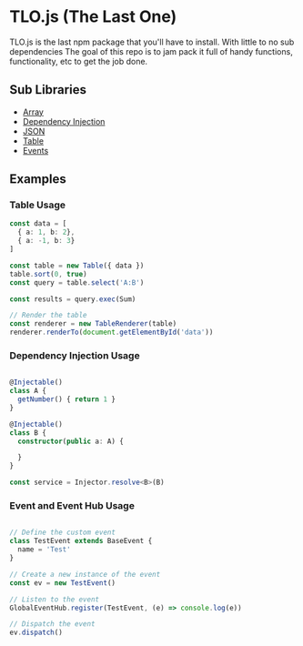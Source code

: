# TLO.js (The Last One)
TLO.js is the last npm package that you'll have to install. With little to no sub dependencies The goal of this repo is to jam pack it full of 
handy functions, functionality, etc to get the job done.

## Sub Libraries
* [Array]('./src/array/README.md')
* [Dependency Injection]('./src/dependency-injection/README.md')
* [JSON]('./src/json/README.md')
* [Table]('./src/table/README.md')
* [Events]('./src/events/README.md')


## Examples
### Table Usage
```typescript
const data = [
  { a: 1, b: 2},
  { a: -1, b: 3}
]

const table = new Table({ data })
table.sort(0, true)
const query = table.select('A:B')

const results = query.exec(Sum)

// Render the table
const renderer = new TableRenderer(table)
renderer.renderTo(document.getElementById('data'))
```

### Dependency Injection Usage
```typescript

@Injectable()
class A {
  getNumber() { return 1 }
}

@Injectable()
class B {
  constructor(public a: A) {

  }
}

const service = Injector.resolve<B>(B)

```

### Event and Event Hub Usage
```typescript

// Define the custom event
class TestEvent extends BaseEvent {
  name = 'Test'
}

// Create a new instance of the event
const ev = new TestEvent()

// Listen to the event
GlobalEventHub.register(TestEvent, (e) => console.log(e))

// Dispatch the event
ev.dispatch()

```